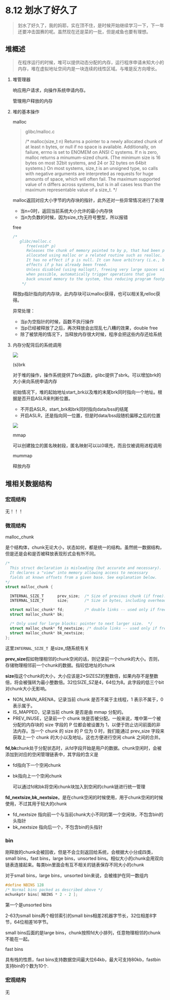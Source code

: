 # 8.12 划水了好久了

> 划水了好久了，我的妈耶，实在顶不住，是时候开始继续学习一下，下一年还要冲击国赛的呢。虽然现在还是菜的一批，但是咸鱼也要有理想。

## 堆概述

> 在程序运行的时候，堆可以提供动态分配的内存，运行程序申请未知大小的内存，堆在虚拟地址空间内是一块连续的线性区域。与堆是反方向增长。

1. 堆管理器

   响应用户请求，向操作系统申请内存。

   管理用户释放的内存

2. 堆的基本操作

   malloc

   > glibc/malloc.c
   >
   > /*
   >   malloc(size_t n)
   >   Returns a pointer to a newly allocated chunk of at least n bytes, or null
   >   if no space is available. Additionally, on failure, errno is
   >   set to ENOMEM on ANSI C systems.
   >   If n is zero, malloc returns a minumum-sized chunk. (The minimum
   >   size is 16 bytes on most 32bit systems, and 24 or 32 bytes on 64bit
   >   systems.)  On most systems, size_t is an unsigned type, so calls
   >   with negative arguments are interpreted as requests for huge amounts
   >   of space, which will often fail. The maximum supported value of n
   >   differs across systems, but is in all cases less than the maximum
   >   representable value of a size_t.
   > */
   
   malloc返回对应大小字节的内存块的指针，此外还对一些异常情况进行了处理
   
   * 当n=0时，返回当前系统大小允许的最小内存快
   * 当n为负数的时候，因为size_t为无符号整型，所以报错
   
   free
   
   ```c
   /*
   	  glibc/malloc.c
         free(void* p)
         Releases the chunk of memory pointed to by p, that had been previously
         allocated using malloc or a related routine such as realloc.
         It has no effect if p is null. It can have arbitrary (i.e., bad!)
         effects if p has already been freed.
         Unless disabled (using mallopt), freeing very large spaces will
         when possible, automatically trigger operations that give
         back unused memory to the system, thus reducing program footprint.
       */
   ```
   
   释放p指针指向的内存块，此内存块可以malloc获得，也可以相关乳relloc获得。
   
   异常处理：
   
   * 当p为空指针的时候，函数不执行操作
   * 当p已经被释放了之后，再次释放会出现乱七八糟的效果，double free
   * 除了被禁用的情况下，当释放内存很大时候，程序会把这些内存还给系统
   
3. 内存分配背后的系统调用

   ![](https://ctf-wiki.github.io/ctf-wiki/pwn/linux/glibc-heap/figure/brk&mmap.png)

   (s)brk

   对于堆的操作，操作系统提供了brk函数，glibc提供了sbrk。可以增加brk的大小来向系统申请内存

   初始情况下，堆的起始地址start_brk以及堆的末尾brk同时指向一个地址。根据是否开启ASLR来判断位置。

   * 不开启ASLR，start_brk和brk同时指向data/bss的结尾
   * 开启ASLR，还是指向同一位置，但是时data/bss段随机偏移之后的位置

   ![](https://ctf-wiki.github.io/ctf-wiki/pwn/linux/glibc-heap/figure/program_virtual_address_memory_space.png)

   mmap

   可以创建独立的匿名映射段，匿名映射可以以0填充，而且仅被调用进程调用

   mummap

   释放内存

## 堆相关数据结构

### 宏观结构

无！！！

### 微观结构

malloc_chunk

是个结构体，chunk无论大小，状态如何，都是统一的结构。虽然统一数据结构，但是还是会和是否被释放表现形式会有所不同。

```c
/*
  This struct declaration is misleading (but accurate and necessary).
  It declares a "view" into memory allowing access to necessary
  fields at known offsets from a given base. See explanation below.
*/
struct malloc_chunk {

  INTERNAL_SIZE_T      prev_size;  /* Size of previous chunk (if free).  */
  INTERNAL_SIZE_T      size;       /* Size in bytes, including overhead. */

  struct malloc_chunk* fd;         /* double links -- used only if free. */
  struct malloc_chunk* bk;

  /* Only used for large blocks: pointer to next larger size.  */
  struct malloc_chunk* fd_nextsize; /* double links -- used only if free. */
  struct malloc_chunk* bk_nextsize;
};
```

这里```INTERNAL_SIZE_T ```是size_t随系统有关

**prev_size**假如物理相邻的chunk空闲的话，则记录前一个chunk的大小。否则，存储物理相邻前一个chunk的数据。指较低地址的chunk

**size**指这个chunk的大小，大小应该是2*SIZESZ的整数倍，如果内存不是整数倍，将会被强转为最小整数倍。32位SIZE_SZ是4，64位为8。此字段的低三个bit对chunk大小无影响。

- NON_MAIN_ARENA，记录当前 chunk 是否不属于主线程，1 表示不属于，0 表示属于。
- IS_MAPPED，记录当前 chunk 是否是由 mmap 分配的。
- PREV_INUSE，记录前一个 chunk 块是否被分配。一般来说，堆中第一个被分配的内存块的 size 字段的 P 位都会被设置为 1，以便于防止访问前面的非法内存。当一个 chunk 的 size 的 P 位为 0 时，我们能通过 prev_size 字段来获取上一个 chunk 的大小以及地址。这也方便进行空闲 chunk 之间的合并。

**fd,bk**chunk处于分配状态时，从fd字段开始是用户的数据。chunk空闲时，会被添加到对应的空闲管理链表中，其字段的含义是

* fd指向下一个空闲chunk

* bk指向上一个空闲chunk

  可以通过fd和bk将空闲chunk块加入到空闲的chunk链进行统一管理

**fd_nextsize,bk_nextsize**。是在chunk空闲的时候使用，用于chunk空闲的时候使用，不过其用于较大的chunk

* fd_nextsize 指向前一个与当前chunk大小不同的第一个空闲块，不包含bin的头指针
* bk_nextsize 指向后一个，不包含bin的头指针

### bin

刚释放的chunk会被回收，但是不会立刻返回给系统，会根据大小分成四类，small bins，fast bins，large bins，unsorted bins。相似大小的chunk会用双向链表连接起来。每类bin里面会有互不相关的链表保存不同大小的chunk

对于small bins，large bins，unsorted bin来说，会被维护在同一数组内

```c
#define NBINS 128
/* Normal bins packed as described above */
mchunkptr bins[ NBINS * 2 - 2 ];
```

第一个是unsorted bins

2-63为small bins两个相邻索引的small bins相差2机器字节长，32位相差8字节，64位相差16字节。

small bins后面的是large bins，chunk按照fd大小排列，任意物理相邻的chunk不能在一起。

fast bins

具有栈的性质，fast bins支持数据空间最大位64kb，最大可支持80kb，fastbin支持bin的个数为10个.

### 宏观结构

无